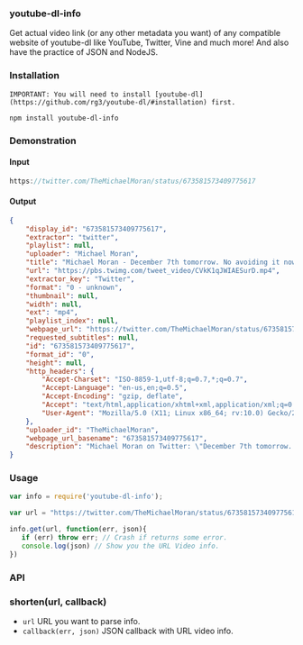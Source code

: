 ### youtube-dl-info

Get actual video link (or any other metadata you want) of any compatible website of youtube-dl like YouTube, Twitter, Vine and much more! And also have the practice of JSON and NodeJS.

### Installation

    IMPORTANT: You will need to install [youtube-dl](https://github.com/rg3/youtube-dl/#installation) first.

    npm install youtube-dl-info

### Demonstration

#### Input

```javascript
https://twitter.com/TheMichaelMoran/status/673581573409775617
```

#### Output

```json
{
	"display_id": "673581573409775617",
	"extractor": "twitter",
	"playlist": null,
	"uploader": "Michael Moran",
	"title": "Michael Moran - December 7th tomorrow. No avoiding it now. Christmas is coming\u2026",
	"url": "https://pbs.twimg.com/tweet_video/CVkK1qJWIAESurD.mp4",
	"extractor_key": "Twitter",
	"format": "0 - unknown",
	"thumbnail": null,
	"width": null,
	"ext": "mp4",
	"playlist_index": null,
	"webpage_url": "https://twitter.com/TheMichaelMoran/status/673581573409775617",
	"requested_subtitles": null,
	"id": "673581573409775617",
	"format_id": "0",
	"height": null,
	"http_headers": {
		"Accept-Charset": "ISO-8859-1,utf-8;q=0.7,*;q=0.7",
		"Accept-Language": "en-us,en;q=0.5",
		"Accept-Encoding": "gzip, deflate",
		"Accept": "text/html,application/xhtml+xml,application/xml;q=0.9,*/*;q=0.8",
		"User-Agent": "Mozilla/5.0 (X11; Linux x86_64; rv:10.0) Gecko/20150101 Firefox/20.0 (Chrome)"
	},
	"uploader_id": "TheMichaelMoran",
	"webpage_url_basename": "673581573409775617",
	"description": "Michael Moran on Twitter: \"December 7th tomorrow. No avoiding it now. Christmas is coming\u2026 https://t.co/fjD1kjHyYb\""
}
```

### Usage

```javascript
var info = require('youtube-dl-info');

var url = "https://twitter.com/TheMichaelMoran/status/673581573409775617";

info.get(url, function(err, json){
   if (err) throw err; // Crash if returns some error.
   console.log(json) // Show you the URL Video info.
})
```

### API

### shorten(url, callback)
* `url` URL you want to parse info.
* `callback(err, json)` JSON callback with URL video info.
